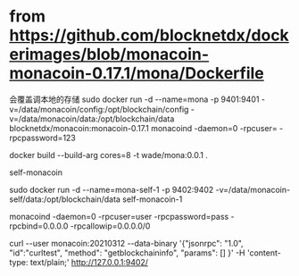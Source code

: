 # from https://github.com/blocknetdx/dockerimages/blob/monacoin-monacoin-0.17.1/mona/Dockerfile



会覆盖调本地的存储
 sudo  docker run -d --name=mona -p 9401:9401 -v=/data/monacoin/config:/opt/blockchain/config -v=/data/monacoin/data:/opt/blockchain/data  blocknetdx/monacoin:monacoin-0.17.1   monacoind -daemon=0 -rpcuser= -rpcpassword=123



docker build --build-arg cores=8 -t wade/mona:0.0.1 .



self-monacoin



sudo  docker run -d --name=mona-self-1 -p 9402:9402  -v=/data/monacoin-self/data:/opt/blockchain/data  self-monacoin-1



monacoind -daemon=0 -rpcuser=user -rpcpassword=pass -rpcbind=0.0.0.0 -rpcallowip=0.0.0.0/0




curl --user monacoin:20210312 --data-binary '{"jsonrpc": "1.0", "id":"curltest", "method": "getblockchaininfo", "params": [] }' -H 'content-type: text/plain;' http://127.0.0.1:9402/
